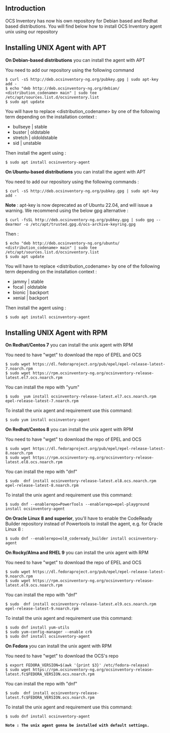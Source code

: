 ## Introduction

OCS Inventory has now his own repository for Debian based and Redhat based distributions.
You will find below how to install OCS Inventory agent unix using our repository

## Installing UNIX Agent with APT

**On Debian-based distributions** you can install the agent with APT

You need to add our repository using the following command

    $ curl -sS http://deb.ocsinventory-ng.org/pubkey.gpg | sudo apt-key add -
    $ echo "deb http://deb.ocsinventory-ng.org/debian/ <distribution_codename> main" | sudo tee /etc/apt/sources.list.d/ocsinventory.list
    $ sudo apt update 

You will have to replace <distribution_codename> by one of the following term depending on the installation context : 

* bullseye | stable
* buster | oldstable 
* stretch | oldoldstable
* sid | unstable

Then install the agent using : 

    $ sudo apt install ocsinventory-agent

**On Ubuntu-based distributions** you can install the agent with APT

You need to add our repository using the following commands :

    $ curl -sS http://deb.ocsinventory-ng.org/pubkey.gpg | sudo apt-key add -

**Note** : apt-key is now deprecated as of Ubuntu 22.04, and will issue a warning. We recommend using the below gpg alternative :


    $ curl -fsSL http://deb.ocsinventory-ng.org/pubkey.gpg | sudo gpg --dearmor -o /etc/apt/trusted.gpg.d/ocs-archive-keyring.gpg

Then : 
  
    $ echo "deb http://deb.ocsinventory-ng.org/ubuntu/ <distribution_codename> main" | sudo tee /etc/apt/sources.list.d/ocsinventory.list
    $ sudo apt update

You will have to replace <distribution_codename> by one of the following term depending on the installation context : 

* jammy | stable
* focal | oldstable 
* bionic | backport
* xenial | backport

Then install the agent using : 

    $ sudo apt install ocsinventory-agent

## Installing UNIX Agent with RPM

**On Redhat/Centos 7** you can install the unix agent with RPM

You need to have "wget" to download the repo of EPEL and OCS

    $ sudo wget https://dl.fedoraproject.org/pub/epel/epel-release-latest-7.noarch.rpm
    $ sudo wget https://rpm.ocsinventory-ng.org/ocsinventory-release-latest.el7.ocs.noarch.rpm

You can install the repo with "yum"

    $ sudo  yum install ocsinventory-release-latest.el7.ocs.noarch.rpm epel-release-latest-7.noarch.rpm

To install the unix agent and requirement use this command:

    $ sudo yum install ocsinventory-agent

**On Redhat/Centos 8** you can install the unix agent with RPM

You need to have "wget" to download the repo of EPEL and OCS

    $ sudo wget https://dl.fedoraproject.org/pub/epel/epel-release-latest-8.noarch.rpm
    $ sudo wget https://rpm.ocsinventory-ng.org/ocsinventory-release-latest.el8.ocs.noarch.rpm

You can install the repo with "dnf"

    $ sudo  dnf install ocsinventory-release-latest.el8.ocs.noarch.rpm epel-release-latest-8.noarch.rpm

To install the unix agent and requirement use this command:

    $ sudo dnf --enablerepo=PowerTools --enablerepo=epel-playground install ocsinventory-agent

**On Oracle Linux 8 and superior**, you'll have to enable the CodeReady Builder repository instead of Powertools to install the agent, e.g. for Oracle Linux 8 :

    $ sudo dnf --enablerepo=ol8_codeready_builder install ocsinventory-agent


**On Rocky/Alma and RHEL 9** you can install the unix agent with RPM

You need to have "wget" to download the repo of EPEL and OCS

    $ sudo wget https://dl.fedoraproject.org/pub/epel/epel-release-latest-9.noarch.rpm
    $ sudo wget https://rpm.ocsinventory-ng.org/ocsinventory-release-latest.el9.ocs.noarch.rpm

You can install the repo with "dnf"

    $ sudo  dnf install ocsinventory-release-latest.el9.ocs.noarch.rpm epel-release-latest-9.noarch.rpm

To install the unix agent and requirement use this command:

    $ sudo dnf install yum-utils
    $ sudo yum-config-manager --enable crb
    $ sudo dnf install ocsinventory-agent

**On Fedora** you can install the unix agent with RPM

You need to have "wget" to download the OCS's repo

    $ export FEDORA_VERSION=$(awk '{print $3}' /etc/fedora-release)
    $ sudo wget https://rpm.ocsinventory-ng.org/ocsinventory-release-latest.fc$FEDORA_VERSION.ocs.noarch.rpm

You can install the repo with "dnf"

    $ sudo  dnf install ocsinventory-release-latest.fc$FEDORA_VERSION.ocs.noarch.rpm

To install the unix agent and requirement use this command:

    $ sudo dnf install ocsinventory-agent

**`Note : The unix agent gonna be installed with default settings.`**
